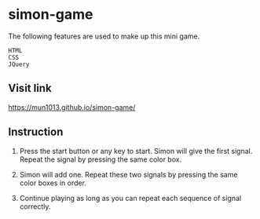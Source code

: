 # simon-game

The following features are used to make up this mini game.

```
HTML
CSS
JQuery
```

## Visit link
https://mun1013.github.io/simon-game/

## Instruction
1. Press the start button or any key to start. Simon will give the first signal. Repeat the signal by pressing the same color box.

2. Simon will add one. Repeat these two signals by pressing the same color boxes in order.

3. Continue playing as long as you can repeat each sequence of signal correctly.

